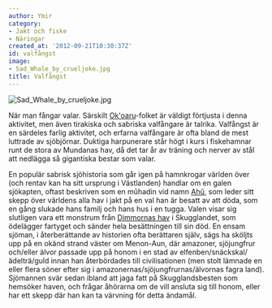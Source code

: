 ```yaml
---
author: Ymir
category:
- Jakt och fiske
- Näringar
created_at: '2012-09-21T10:30:37Z'
id: valfångst
image:
- Sad_Whale_by_crueljoke.jpg
title: Valfångst
---
```

![][1]

När man fångar valar. Särskilt [Ok'oaru]-folket är väldigt förtjusta i denna aktivitet, men även tirakiska och sabriska valfångare är talrika. Valfångst är en särdeles farlig aktivitet, och erfarna valfångare är ofta bland de mest luttrade av sjöbjörnar. Duktiga harpunerare står högt i kurs i fiskehamnar runt de stora av Mundanas hav, då det tar år av träning och nerver av stål att nedlägga så gigantiska bestar som valar.

En populär sabrisk sjöhistoria som går igen på hamnkrogar världen över (och rentav kan ha sitt ursprung i Västlanden) handlar om en galen sjökapten, oftast beskriven som en mûhadin vid namn [Ahû], som leder sitt skepp över världens alla hav i jakt på en val han är besatt av att döda, som en gång slukade hans familj och hans hus i en tugga. Valen visar sig slutligen vara ett monstrum från [Dimmornas hav] i Skugglandet, som ödelägger fartyget och sänder hela besättningen till sin död. En ensam sjöman, i återberättande av historien ofta berättaren själv, sägs ha sköljts upp på en okänd strand väster om Menon-Aun, där amazoner, sjöjungfrur och/eller älvor passade upp på honom i en stad av elfenben/snäckskal/ädelträ/guld innan han återbördades till civilisationen (men stolt lämnade en eller flera söner efter sig i amazonernas/sjöjungfrurnas/älvornas fagra land). Sjömannen svär sedan ibland att jaga fatt på Skugglandsbesten som hemsöker haven, och frågar åhörarna om de vill ansluta sig till honom, eller har ett skepp där han kan ta värvning för detta ändamål.

  [1]: Sad_Whale_by_crueljoke.jpg "Sad_Whale_by_crueljoke.jpg"
  [Ok'oaru]: Okoaru
  [Ahû]: Ahû
  [Dimmornas hav]: Dimmornas_hav